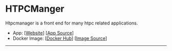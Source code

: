 # HTPCManger 

Htpcmanager is a front end for many htpc related applications.

- App: [[Website](https://docs.linuxserver.io/images/docker-htpcmanager)] [[App Source](https://github.com/Hellowlol/HTPC-Manager)]
- Docker Image: [[Docker Hub](https://hub.docker.com/)] [[Image Source](https://hub.docker.com/r/linuxserver/htpcmanager/)]

---